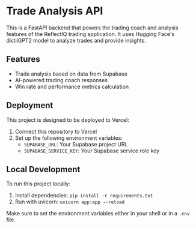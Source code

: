 # Trade Analysis API

This is a FastAPI backend that powers the trading coach and analysis features of the ReflectIQ trading application. It uses Hugging Face's distilGPT2 model to analyze trades and provide insights.

## Features

- Trade analysis based on data from Supabase
- AI-powered trading coach responses
- Win rate and performance metrics calculation

## Deployment

This project is designed to be deployed to Vercel:

1. Connect this repository to Vercel
2. Set up the following environment variables:
   - `SUPABASE_URL`: Your Supabase project URL
   - `SUPABASE_SERVICE_KEY`: Your Supabase service role key

## Local Development

To run this project locally:

1. Install dependencies: `pip install -r requirements.txt`
2. Run with uvicorn: `uvicorn app:app --reload`

Make sure to set the environment variables either in your shell or in a `.env` file.
